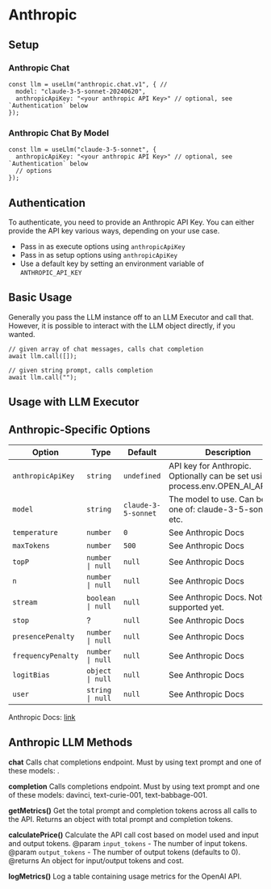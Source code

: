 # Anthropic

## Setup

### Anthropic Chat
```typescript:no-line-numbers
const llm = useLlm("anthropic.chat.v1", { //
  model: "claude-3-5-sonnet-20240620",
  anthropicApiKey: "<your anthropic API Key>" // optional, see `Authentication` below
});
```

### Anthropic Chat By Model
```typescript:no-line-numbers
const llm = useLlm("claude-3-5-sonnet", {
  anthropicApiKey: "<your anthropic API Key>" // optional, see `Authentication` below
  // options
});
```

## Authentication
To authenticate, you need to provide an Anthropic API Key. You can either provide the API key various ways, depending on your use case. 
- Pass in as execute options using `anthropicApiKey`
- Pass in as setup options using `anthropicApiKey`
- Use a default key by setting an environment variable of `ANTHROPIC_API_KEY`

## Basic Usage

Generally you pass the LLM instance off to an LLM Executor and call that. However, it is possible to interact with the LLM object directly, if you wanted.

```typescript:no-line-numbers
// given array of chat messages, calls chat completion
await llm.call([]);

// given string prompt, calls completion
await llm.call("");
```

## Usage with LLM Executor

## Anthropic-Specific Options

| Option             | Type              | Default       | Description                                                                 |
| ------------------ | ----------------- | ------------- | --------------------------------------------------------------------------- |
| `anthropicApiKey`     | `string`          | `undefined`   | API key for Anthropic. Optionally can be set using process.env.OPEN_AI_API_KEY |
| `model`            | `string`          | `claude-3-5-sonnet` | The model to use. Can be any one of: claude-3-5-sonnet, etc.       |
| `temperature`      | `number`          | `0`           | See Anthropic Docs                                                             |
| `maxTokens`        | `number`          | `500`         | See Anthropic Docs                                                             |
| `topP`             | `number \| null`  | `null`        | See Anthropic Docs                                                             |
| `n`                | `number \| null`  | `null`        | See Anthropic Docs                                                             |
| `stream`           | `boolean \| null` | `null`        | See Anthropic Docs. Note: Not supported yet.                                   |
| `stop`             | ?                 | `null`        | See Anthropic Docs                                                             |
| `presencePenalty`  | `number \| null`  | `null`        | See Anthropic Docs                                                             |
| `frequencyPenalty` | `number \| null`  | `null`        | See Anthropic Docs                                                             |
| `logitBias`        | `object \| null`  | `null`        | See Anthropic Docs                                                             |
| `user`             | `string \| null`  | `null`        | See Anthropic Docs                                                             |

Anthropic Docs: [link](https://platform.openai.com/docs/api-reference/completions)

## Anthropic LLM Methods

**chat**
Calls chat completions endpoint. Must by using text prompt and one of these models: .

**completion**
Calls completions endpoint. Must by using text prompt and one of these models: davinci, text-curie-001, text-babbage-001.

**getMetrics()**
Get the total prompt and completion tokens across all calls to the API. Returns an object with total prompt and completion tokens.

**calculatePrice()**
Calculate the API call cost based on model used and input and output tokens.
@param `input_tokens` - The number of input tokens.
@param `output_tokens` - The number of output tokens (defaults to 0).
@returns An object for input/output tokens and cost.

**logMetrics()**
Log a table containing usage metrics for the OpenAI API.
